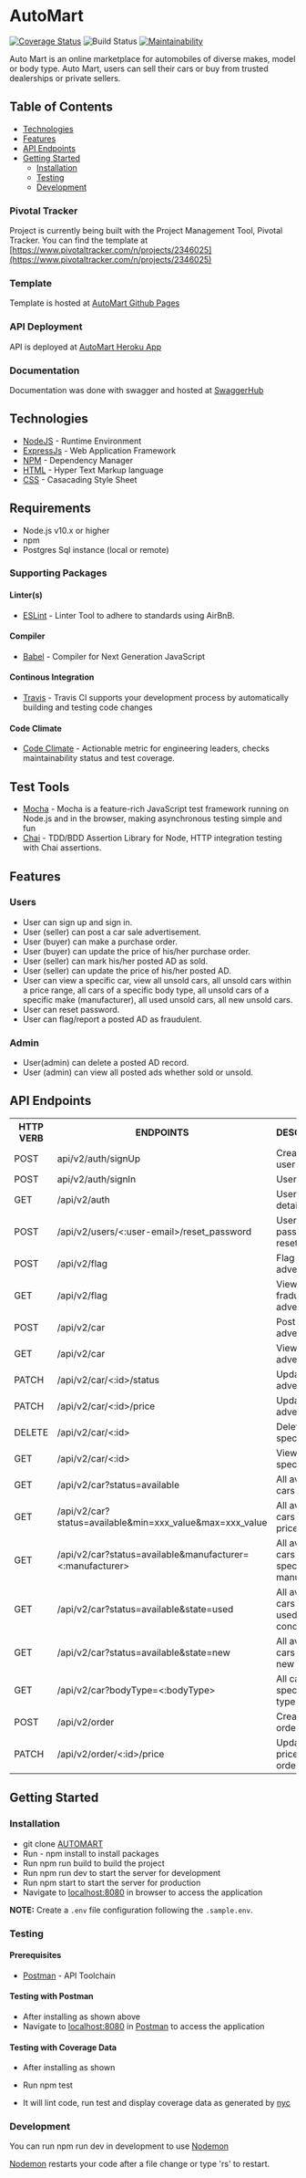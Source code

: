# AutoMart

[![Coverage Status](https://coveralls.io/repos/github/judeokafor/AutoMart/badge.svg?branch=Develop)](https://coveralls.io/github/judeokafor/AutoMart?branch=Develop)
![Build Status](https://travis-ci.org/judeokafor/AutoMart.svg?branch=Develop)
[![Maintainability](https://api.codeclimate.com/v1/badges/1ad7219a7366249e0b59/maintainability)](https://codeclimate.com/github/judeokafor/AutoMart/maintainability)

Auto Mart is an online marketplace for automobiles of diverse makes, model or body type.
Auto Mart, users can sell their cars or buy from trusted dealerships or private sellers.

## Table of Contents

- [Technologies](#technologies)
- [Features](#features)
- [API Endpoints](#api-endpoints)
- [Getting Started](#getting-started)
  - [Installation](#installation)
  - [Testing](#testing)
  - [Development](#development)

### Pivotal Tracker

Project is currently being built with the Project Management Tool, Pivotal Tracker.
You can find the template at [https://www.pivotaltracker.com/n/projects/2346025](https://www.pivotaltracker.com/n/projects/2346025)

### Template

Template is hosted at [AutoMart Github Pages](https://judeokafor.github.io/AutoMart/)

### API Deployment

API is deployed at [AutoMart Heroku App](https://auto-mart01.herokuapp.com/)

### Documentation

Documentation was done with swagger and hosted at [SwaggerHub](https://app.swaggerhub.com/apis-docs/AutoMart/auto-mart/1.0.0)

## Technologies

- [NodeJS](https://nodejs.org/) - Runtime Environment
- [ExpressJs](https://expressjs.com/) - Web Application Framework
- [NPM](https://www.npmjs.com/) - Dependency Manager
- [HTML](https://www.w3c.com/) - Hyper Text Markup language
- [CSS](https://www.w3c.com/) - Casacading Style Sheet

## Requirements

- Node.js v10.x or higher
- npm
- Postgres Sql instance (local or remote)

### Supporting Packages

#### Linter(s)

- [ESLint](https://eslint.org/) - Linter Tool to adhere to standards using AirBnB.

#### Compiler

- [Babel](https://babel.io/) - Compiler for Next Generation JavaScript

#### Continous Integration

- [Travis](https://travis-ci.org/) - Travis CI supports your development process by automatically building and testing code changes

#### Code Climate

- [Code Climate](https://codeclimate.com) - Actionable metric for engineering leaders, checks maintainability status and test coverage.

## Test Tools

- [Mocha](https://mochajs.org/) - Mocha is a feature-rich JavaScript test framework running on Node.js and in the browser, making asynchronous testing simple and fun
- [Chai](https://www.chaijs.com) - TDD/BDD Assertion Library for Node, HTTP integration testing with Chai assertions.

## Features

### Users

- User can sign up and sign in.
- User (seller) can post a car sale advertisement.
- User (buyer) can make a purchase order.
- User (buyer) can update the price of his/her purchase order.
- User (seller) can mark his/her posted AD as sold.
- User (seller) can update the price of his/her posted AD.
- User can view a specific car, view all unsold cars, all unsold cars within a price range, all cars of a specific body type, all unsold cars of a specific make (manufacturer), all used unsold cars, all new unsold cars.
- User can reset password.
- User can flag/report a posted AD as fraudulent.

### Admin

- User(admin) can delete a posted AD record.
- User (admin) can view all posted ads whether sold or unsold.

## API Endpoints

<table>
<tr><th>HTTP VERB</th><th>ENDPOINTS</th><th>DESCRIPTION</th></tr>
<tr><td>POST</td><td>api/v2/auth/signUp</td><td>Creates a new user</td></tr>
<tr><td>POST</td><td>api/v2/auth/signIn</td><td>User login</td></tr>
<tr><td>GET</td><td>/api/v2/auth</td><td>User profile details</td></tr>
<tr><td>POST</td><td>/api/v2/users/<:user-email>/reset_password</td><td>User password reset</td></tr>
<tr><td>POST</td><td>/api/v2/flag</td><td>Flag fradulent advert</td></tr>
<tr><td>GET</td><td>/api/v2/flag</td><td>View all fradulent advert</td></tr>
<tr><td>POST</td><td>/api/v2/car</td><td>Post a car advert</td></tr>
<tr><td>GET</td><td>/api/v2/car</td><td>View all adverts</td></tr>
<tr><td>PATCH</td><td>/api/v2/car/<:id>/status</td><td>Update an advert status</td></tr>
<tr><td>PATCH</td><td>/api/v2/car/<:id>/price</td><td>Update an advert price</td></tr>
<tr><td>DELETE</td><td>/api/v2/car/<:id></td><td>Delete a specific car</td></tr>
<tr><td>GET</td><td>/api/v2/car/<:id></td><td>View a specific car</td></tr>
<tr><td>GET</td><td>/api/v2/car?status=available</td><td>All available cars</td></tr>
<tr><td>GET</td><td>/api/v2/car?status=available&min=xxx_value&max=xxx_value</td><td>All available cars within a price range</td></tr>
<tr><td>GET</td><td>/api/v2/car?status=available&manufacturer=<:manufacturer></td><td>All available cars from a specific manufacturer</td></tr>
<tr><td>GET</td><td>/api/v2/car?status=available&state=used</td><td>All available cars with a used condition</td></tr>
<tr><td>GET</td><td>/api/v2/car?status=available&state=new</td><td>All available cars with a new condition</td></tr>
<tr><td>GET</td><td>/api/v2/car?bodyType=<:bodyType></td><td>All cars with a specific body type</td></tr>
<tr><td>POST</td><td>/api/v2/order</td><td>Create a buy order</td></tr>
<tr><td>PATCH</td><td>/api/v2/order/<:id>/price</td><td>Update the price of a buy order</td></tr>
</table>

## Getting Started

### Installation

- git clone
  [AUTOMART](https://github.com/judeokafor/AutoMart.git)
- Run - npm install to install packages
- Run npm run build to build the project
- Run npm run dev to start the server for development
- Run npm start to start the server for production
- Navigate to [localhost:8080](http://localhost:8080/) in browser to access the
  application

**NOTE:** Create a `.env` file configuration following the `.sample.env`.

### Testing

#### Prerequisites

- [Postman](https://getpostman.com/) - API Toolchain

#### Testing with Postman

- After installing as shown above
- Navigate to [localhost:8080](http://localhost:8080/) in
  [Postman](https://getpostman.com/) to access the application

#### Testing with Coverage Data

- After installing as shown

- Run npm test
- It will lint code, run test and display coverage data as generated by
  [nyc](https://github.com/nyc)

### Development

You can run npm run dev in development to use [Nodemon](https://nodemon.io/)

[Nodemon](https://nodemon.io/) restarts your code after a file change or type 'rs' to restart.
